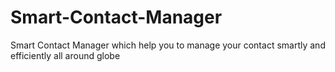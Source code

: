 # Smart-Contact-Manager
Smart Contact Manager which help you to manage your contact smartly and efficiently all around globe   
